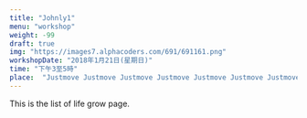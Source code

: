 ```yaml
---
title: "Johnly1"
menu: "workshop"
weight: -99
draft: true
img: "https://images7.alphacoders.com/691/691161.png"
workshopDate: "2018年1月21日(星期日)"
time: "下午3至5時"
place:  "Justmove Justmove Justmove Justmove Justmove Justmove Justmove Justmove Justmove Justmove Justmove Justmove Justmove Justmove "
---
```

This is the list of life grow page.

